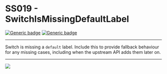 # SS019 - SwitchIsMissingDefaultLabel

[![Generic badge](https://img.shields.io/badge/Severity-Warning-yellow.svg)](https://shields.io/) [![Generic badge](https://img.shields.io/badge/CodeFix-Yes-green.svg)](https://shields.io/)

---

Switch is missing a `default` label. Include this to provide fallback behaviour for any missing cases, including when the upstream API adds them later on.

---

![](./attachments/SS001.gif)